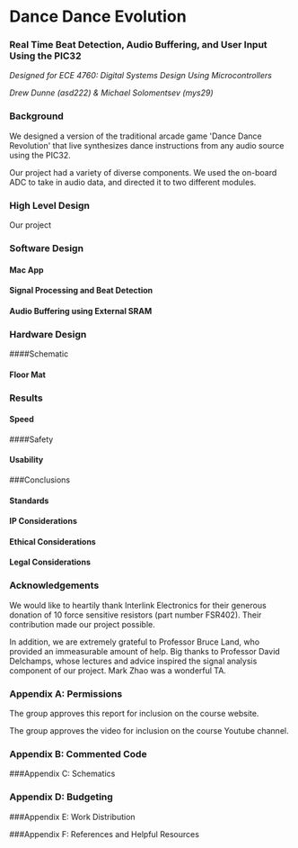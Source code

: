 # Dance Dance Evolution

### Real Time Beat Detection, Audio Buffering, and User Input Using the PIC32

*Designed for ECE 4760: Digital Systems Design Using Microcontrollers*

*Drew Dunne (asd222) & Michael Solomentsev (mys29)*



### Background

We designed a version of the traditional arcade game 'Dance Dance Revolution' that live synthesizes dance instructions from any audio source using the PIC32.

Our project had a variety of diverse components. We used the on-board ADC to take in audio data, and directed it to two different modules. 

### High Level Design

Our project 

### Software Design

#### Mac App

#### Signal Processing and Beat Detection

#### Audio Buffering using External SRAM



### Hardware Design

####Schematic

#### Floor Mat



### Results

#### Speed

####Safety

#### Usability



###Conclusions

#### Standards

#### IP Considerations

#### Ethical Considerations

#### Legal Considerations



### Acknowledgements

We would like to heartily thank Interlink Electronics for their generous donation of 10 force sensitive resistors (part number FSR402). Their contribution made our project possible.

In addition, we are extremely grateful to Professor Bruce Land, who provided an immeasurable amount of help. Big thanks to Professor David Delchamps, whose lectures and advice inspired the signal analysis component of our project. Mark Zhao was a wonderful TA.



### Appendix A: Permissions

The group approves this report for inclusion on the course website.

The group approves the video for inclusion on the course Youtube channel.



### Appendix B: Commented Code

###Appendix C: Schematics

### Appendix D: Budgeting

###Appendix E: Work Distribution

###Appendix F: References and Helpful Resources